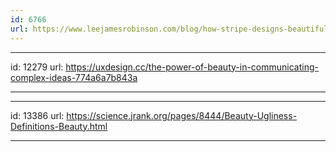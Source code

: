 ```yaml
---
id: 6766
url: https://www.leejamesrobinson.com/blog/how-stripe-designs-beautiful-websites/
---
```



---
id: 12279
url: https://uxdesign.cc/the-power-of-beauty-in-communicating-complex-ideas-774a6a7b843a

---

---
id: 13386
url: https://science.jrank.org/pages/8444/Beauty-Ugliness-Definitions-Beauty.html

---









